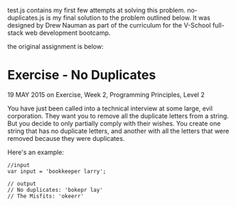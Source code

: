 test.js contains my first few attempts at solving this problem.
no-duplicates.js is my final solution to the problem outlined below.
It was designed by Drew Nauman as part of the curriculum for the V-School full-stack web development bootcamp.


the original assignment is below:

# Exercise - No Duplicates
19 MAY 2015 on Exercise, Week 2, Programming Principles, Level 2

You have just been called into a technical interview at some large, evil corporation. They want you to remove all the duplicate letters from a string. But you decide to only partially comply with their wishes. You create one string that has no duplicate letters, and another with all the letters that were removed because they were duplicates.

Here's an example:
```
//input
var input = 'bookkeeper larry';

// output
// No duplicates: 'bokepr lay'
// The Misfits: 'okeerr'
```